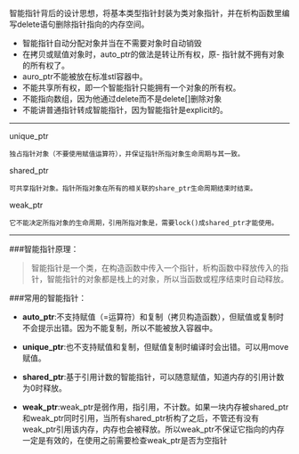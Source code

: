 智能指针背后的设计思想，将基本类型指针封装为类对象指针，并在析构函数里编写delete语句删除指针指向的内存空间。

- 智能指针自动分配对象并当在不需要对象时自动销毁
- 在拷贝或赋值对象时，auto_ptr的做法是转让所有权，原- 指针就不拥有对象的所有权了。
- auro_ptr不能被放在标准stl容器中。
- 不能共享所有权，即一个智能指针只能拥有一个对象的所有权。
- 不能指向数组，因为他通过delete而不是delete[]删除对象
- 不能讲普通指针转成智能指针，因为智能指针是explicit的。

---
unique_ptr   
	
	独占指针对象（不要使用赋值运算符），并保证指针所指对象生命周期与其一致。

shared_ptr

	可共享指针对象。指针所指对象在所有的相关联的share_ptr生命周期结束时结束。

weak_ptr

	它不能决定所指对象的生命周期，引用所指对象是，需要lock()成shared_ptr才能使用。

---


###智能指针原理：
>智能指针是一个类，在构造函数中传入一个指针，析构函数中释放传入的指针，智能指针的对象都是栈上的对象，所以当函数或程序结束时自动释放。


###常用的智能指针：

- **auto_ptr**:不支持赋值（=运算符）和复制（拷贝构造函数），但赋值或复制时不会提示出错。因为不能复制，所以不能被放入容器中。

- **unique_ptr**:也不支持赋值和复制，但赋值复制时编译时会出错。可以用move赋值。

- **shared_ptr**:基于引用计数的智能指针，可以随意赋值，知道内存的引用计数为0时释放。
 
- **weak_ptr**:weak_ptr是弱作用，指引用，不计数。如果一块内存被shared_ptr和weak_ptr同时引用，当所有shared_ptr析构了之后，不管还有没有weak_ptr引用该内存，内存也会被释放。所以weak_ptr不保证它指向的内存一定是有效的，在使用之前需要检查weak_ptr是否为空指针